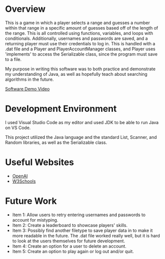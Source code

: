 # Overview

This is a game in which a player selects a range and guesses a number within that range in a specific amount of guesses based off of the length of the range. This is all controlled using functions, variables, and loops with conditionals. Additionally, usernames and passwords are saved, and a returning player must use their credentials to log in. This is handled with a .dat file and a Player and PlayerAccountManager classes, and Player uses 'implements' to access the Serializable class, since the program must save to a file.

My purpose in writing this software was to both practice and demonstrate my understanding of Java, as well as hopefully teach about searching algorithms in the future.


[Software Demo Video](https://www.youtube.com/watch?v=JDE5GWyBxSU)

# Development Environment
I used Visual Studio Code as my editor and used JDK to be able to run Java on VS Code.

This project utilized the Java language and the standard List, Scanner, and Random libraries, as well as the Serializable class.

# Useful Websites

- [OpenAI](http://chat.openai.com)
- [W3Schools](https://www.w3schools.com/java/default.asp)

# Future Work

- Item 1: Allow users to retry entering usernames and passwords to account for mistyping.
- Item 2: Create a leaderboard to showcase players' skills.
- Item 3: Possibly find another filetype to save player data in to make it more readable in the future. The .dat file worked really well, but it is hard to look at the users themselves for future development.
- Item 4: Create an option for a user to delete an account.
- Item 5: Create an option to play again or log out and/or quit.
